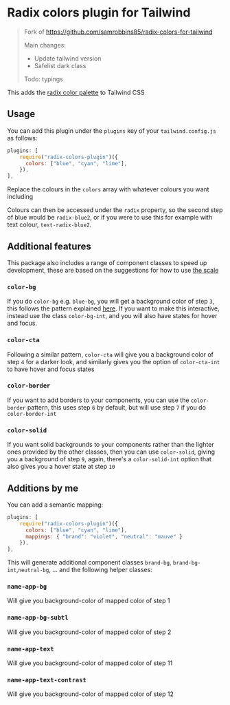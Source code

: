 # Radix colors plugin for Tailwind

> Fork of https://github.com/samrobbins85/radix-colors-for-tailwind
>
> Main changes:
>
> - Update tailwind version
> - Safelist dark class
>
> Todo: typings

This adds the [radix color palette](https://www.radix-ui.com/colors) to Tailwind CSS

## Usage

You can add this plugin under the `plugins` key of your `tailwind.config.js` as follows:

```js
plugins: [
    require("radix-colors-plugin")({
      colors: ["blue", "cyan", "lime"],
    }),
],
```

Replace the colours in the `colors` array with whatever colours you want including

Colours can then be accessed under the `radix` property, so the second step of blue would be `radix-blue2`, or if you were to use this for example with text colour, `text-radix-blue2`.

## Additional features

This package also includes a range of component classes to speed up development, these are based on the suggestions for how to use [the scale](https://www.radix-ui.com/docs/colors/palette-composition/understanding-the-scale)

### `color-bg`

If you do `color-bg` e.g. `blue-bg`, you will get a background color of step `3`, this follows the pattern explained [here](https://www.radix-ui.com/docs/colors/palette-composition/understanding-the-scale#steps-35-component-backgrounds). If you want to make this interactive, instead use the class `color-bg-int`, and you will also have states for hover and focus.

### `color-cta`

Following a similar pattern, `color-cta` will give you a background color of step `4` for a darker look, and similarly gives you the option of `color-cta-int` to have hover and focus states

### `color-border`

If you want to add borders to your components, you can use the `color-border` pattern, this uses step `6` by default, but will use step `7` if you do `color-border-int`

### `color-solid`

If you want solid backgrounds to your components rather than the lighter ones provided by the other classes, then you can use `color-solid`, giving you a background of step `9`, again, there's a `color-solid-int` option that also gives you a hover state at step `10`

## Additions by me

You can add a semantic mapping:

```js
plugins: [
    require("radix-colors-plugin")({
      colors: ["blue", "cyan", "lime"],
      mappings: { "brand": "violet", "neutral": "mauve" }
    }),
],
```

This will generate additional component classes `brand-bg`, `brand-bg-int`,`neutral-bg`, ... and
the following helper classes:

### `name-app-bg`

Will give you background-color of mapped color of step 1

### `name-app-bg-subtl`

Will give you background-color of mapped color of step 2

### `name-app-text`

Will give you background-color of mapped color of step 11

### `name-app-text-contrast`

Will give you background-color of mapped color of step 12
